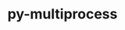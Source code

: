 ---
title: "py-multiprocess"
layout: cache
categories: [package, develop]
meta: {"compilers": ["gcc@=7.5.0"], "num_specs": 5, "num_specs_by_stack": {"radiuss": 4, "root": 5}, "oss": ["ubuntu18.04"], "platforms": ["linux"], "stacks": ["radiuss", "root"], "targets": ["x86_64_v3"], "versions": ["0.70.12.2"]}
spec_details: [{"compiler": "gcc@=7.5.0", "hash": "4yklqevgtg2ccort2llddsytnl2m64ho", "os": "ubuntu18.04", "platform": "linux", "size": "-", "stacks": ["radiuss", "root"], "tarball": "https://binaries.spack.io/develop/build_cache/linux-ubuntu18.04-x86_64_v3/gcc-7.5.0/py-multiprocess-0.70.12.2/linux-ubuntu18.04-x86_64_v3-gcc-7.5.0-py-multiprocess-0.70.12.2-4yklqevgtg2ccort2llddsytnl2m64ho.spack", "target": "x86_64_v3", "variants": ["build_system=python_pip"], "versions": ["0.70.12.2"]}, {"compiler": "gcc@=7.5.0", "hash": "c5m4lxnswmsjf2kxynl2husyhvqi5ufw", "os": "ubuntu18.04", "platform": "linux", "size": "-", "stacks": ["radiuss", "root"], "tarball": "https://binaries.spack.io/develop/build_cache/linux-ubuntu18.04-x86_64_v3/gcc-7.5.0/py-multiprocess-0.70.12.2/linux-ubuntu18.04-x86_64_v3-gcc-7.5.0-py-multiprocess-0.70.12.2-c5m4lxnswmsjf2kxynl2husyhvqi5ufw.spack", "target": "x86_64_v3", "variants": ["build_system=python_pip"], "versions": ["0.70.12.2"]}, {"compiler": "gcc@=7.5.0", "hash": "fevmyvxcl4urcrioax7okzdtvmqrwzqo", "os": "ubuntu18.04", "platform": "linux", "size": "-", "stacks": ["radiuss", "root"], "tarball": "https://binaries.spack.io/develop/build_cache/linux-ubuntu18.04-x86_64_v3/gcc-7.5.0/py-multiprocess-0.70.12.2/linux-ubuntu18.04-x86_64_v3-gcc-7.5.0-py-multiprocess-0.70.12.2-fevmyvxcl4urcrioax7okzdtvmqrwzqo.spack", "target": "x86_64_v3", "variants": ["build_system=python_pip"], "versions": ["0.70.12.2"]}, {"compiler": "gcc@=7.5.0", "hash": "p7yschn5xcqfa6vwmcudocpenrehtjyx", "os": "ubuntu18.04", "platform": "linux", "size": "-", "stacks": ["radiuss", "root"], "tarball": "https://binaries.spack.io/develop/build_cache/linux-ubuntu18.04-x86_64_v3/gcc-7.5.0/py-multiprocess-0.70.12.2/linux-ubuntu18.04-x86_64_v3-gcc-7.5.0-py-multiprocess-0.70.12.2-p7yschn5xcqfa6vwmcudocpenrehtjyx.spack", "target": "x86_64_v3", "variants": ["build_system=python_pip"], "versions": ["0.70.12.2"]}, {"compiler": "gcc@=7.5.0", "hash": "ycobjt6i3fbtrfw4mgjsbo5ozfkzktob", "os": "ubuntu18.04", "platform": "linux", "size": "-", "stacks": ["root"], "tarball": "https://binaries.spack.io/develop/build_cache/linux-ubuntu18.04-x86_64_v3/gcc-7.5.0/py-multiprocess-0.70.12.2/linux-ubuntu18.04-x86_64_v3-gcc-7.5.0-py-multiprocess-0.70.12.2-ycobjt6i3fbtrfw4mgjsbo5ozfkzktob.spack", "target": "x86_64_v3", "variants": ["build_system=python_pip"], "versions": ["0.70.12.2"]}]
---